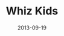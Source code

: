 ---
layout: media
category: media
title: "Whiz Kids"
date: 2013-09-19
description: "Sign up to volunteer with Whiz Kids.
crossroads.net/whizkids"
video: "http://s3.amazonaws.com/crossroads-media/other-media/video/2013whizkids.mp4"
video-poster: "http://s3.amazonaws.com/crossroads-media/images/2013whizkids_still.jpg"
---